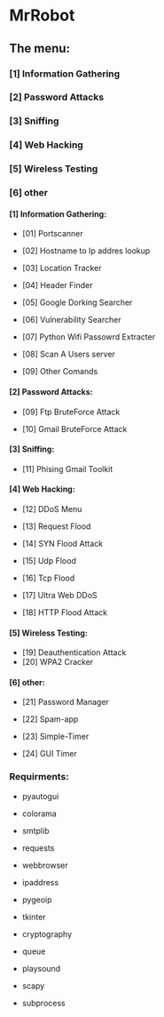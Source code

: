 # MrRobot

## The menu:

### [1] Information Gathering

### [2] Password Attacks

### [3] Sniffing

### [4] Web Hacking

### [5] Wireless Testing

### [6] other







#### [1] Information Gathering:


- [01] Portscanner


- [02] Hostname to Ip addres lookup


-  [03] Location Tracker


-  [04] Header Finder


-  [05] Google Dorking Searcher


-  [06] Vulnerability Searcher


-  [07] Python Wifi Passowrd Extracter


-  [08] Scan A Users server


-  [09] Other Comands


#### [2] Password Attacks:


- [09] Ftp BruteForce Attack


-  [10] Gmail BruteForce Attack


#### [3] Sniffing:



- [11] Phising Gmail Toolkit


#### [4] Web Hacking:



- [12] DDoS Menu


- [13] Request Flood


- [14] SYN Flood Attack


- [15] Udp Flood


- [16] Tcp Flood

- [17] Ultra Web DDoS

- [18] HTTP Flood Attack

#### [5] Wireless Testing:


  - [19] Deauthentication Attack
  - [20] WPA2 Cracker

#### [6] other:



- [21] Password Manager


- [22] Spam-app


- [23] Simple-Timer


- [24] GUI Timer



### Requirments:


- pyautogui


- colorama


- smtplib


- requests




- webbrowser


- ipaddress


- pygeoip

- tkinter


- cryptography


- queue


- playsound


- scapy


- subprocess
